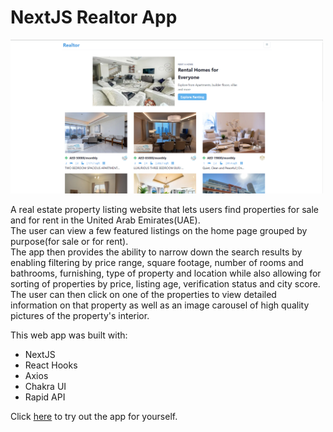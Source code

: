 # NextJS Realtor App

<img src="screenshots/Realtor2.png" width="500">

A real estate property listing website that lets users find properties for sale and for rent in the United Arab Emirates(UAE).<br/>
The user can view a few featured listings on the home page grouped by purpose(for sale or for rent).<br/>
The app then provides the ability to narrow down the search results by enabling filtering by price range, square footage, number of rooms and bathrooms, furnishing, type of property and location while also allowing for sorting of properties by price, listing age, verification status and city score.<br/>
The user can then click on one of the properties to view detailed information on that property as well as an image carousel of high quality pictures of the property's interior.

This web app was built with:
* NextJS
* React Hooks
* Axios
* Chakra UI
* Rapid API

Click <a href="https://adtx.github.io/realtor_nextjs/" target="_blank">here</a> to try out the app for yourself.
